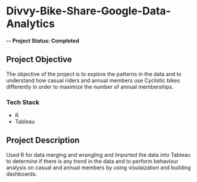 # Divvy-Bike-Share-Google-Data-Analytics

#### -- Project Status: Completed


## Project Objective
The objective of the project is to explore the patterns in the data and to understand how casual riders and annual members use Cyclistic bikes differently  in order to maximize the number of annual memberships. 

### Tech Stack
* R 
* Tableau

## Project Description
Used R for data merging and wrangling and	Imported the data into Tableau to determine if there is any trend in the data and to perform behaviour analysis on casual and annual members by using visulaization and building dashboards.

